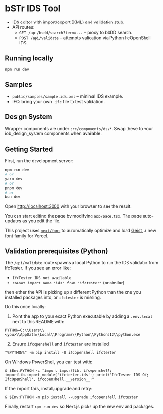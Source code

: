 # bSTr IDS Tool

- IDS editor with import/export (XML) and validation stub.
- API routes:
  - `GET /api/bsdd/search?term=...` – proxy to bSDD search.
  - `POST /api/validate` – attempts validation via Python IfcOpenShell IDS.

## Running locally

```
npm run dev
```

## Samples

- `public/samples/sample.ids.xml` – minimal IDS example.
- IFC: bring your own `.ifc` file to test validation.

## Design System

Wrapper components are under `src/components/ds/*`. Swap these to your iob_design_system components when available.

## Getting Started

First, run the development server:

```bash
npm run dev
# or
yarn dev
# or
pnpm dev
# or
bun dev
```

Open [http://localhost:3000](http://localhost:3000) with your browser to see the result.

You can start editing the page by modifying `app/page.tsx`. The page auto-updates as you edit the file.

This project uses [`next/font`](https://nextjs.org/docs/app/building-your-application/optimizing/fonts) to automatically optimize and load [Geist](https://vercel.com/font), a new font family for Vercel.

## Validation prerequisites (Python)

The `/api/validate` route spawns a local Python to run the IDS validator from IfcTester. If you see an error like:

- `IfcTester IDS not available`
- `cannot import name 'ids' from 'ifctester'` (or similar)

then either the API is picking up a different Python than the one you installed packages into, or `ifctester` is missing.

Do this once locally:

1) Point the app to your exact Python executable by adding a `.env.local` next to this README with:

```
PYTHON=C:\\Users\\<you>\\AppData\\Local\\Programs\\Python\\Python312\\python.exe
```

2) Ensure `ifcopenshell` and `ifctester` are installed:

```
"%PYTHON%" -m pip install -U ifcopenshell ifctester
```

On Windows PowerShell, you can test with:

```
& $Env:PYTHON -c "import importlib, ifcopenshell; importlib.import_module('ifctester.ids'); print('IfcTester IDS OK; IfcOpenShell', ifcopenshell.__version__)"
```

If the import fails, install/upgrade and retry:

```
& $Env:PYTHON -m pip install --upgrade ifcopenshell ifctester
```

Finally, restart `npm run dev` so Next.js picks up the new env and packages.

